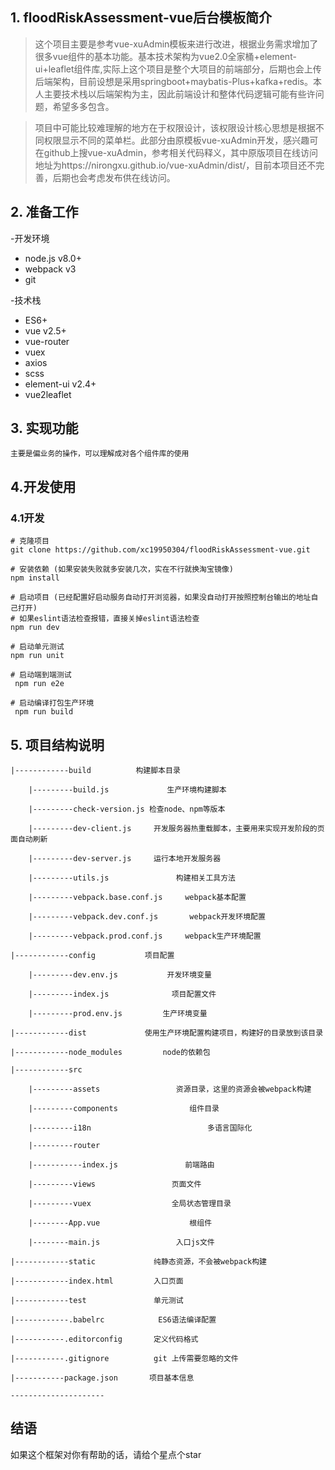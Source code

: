 ## 1. floodRiskAssessment-vue后台模板简介
>这个项目主要是参考vue-xuAdmin模板来进行改进，根据业务需求增加了很多vue组件的基本功能。基本技术架构为vue2.0全家桶+element-ui+leaflet组件库,实际上这个项目是整个大项目的前端部分，后期也会上传后端架构，目前设想是采用springboot+maybatis-Plus+kafka+redis。本人主要技术栈以后端架构为主，因此前端设计和整体代码逻辑可能有些许问题，希望多多包含。

> 项目中可能比较难理解的地方在于权限设计，该权限设计核心思想是根据不同权限显示不同的菜单栏。此部分由原模板vue-xuAdmin开发，感兴趣可在github上搜vue-xuAdmin，参考相关代码释义，其中原版项目在线访问地址为https://nirongxu.github.io/vue-xuAdmin/dist/，目前本项目还不完善，后期也会考虑发布供在线访问。


## 2. 准备工作
-开发环境
- node.js v8.0+
- webpack v3
- git

-技术栈
- ES6+
- vue v2.5+
- vue-router
- vuex
- axios
- scss
- element-ui v2.4+
- vue2leaflet

## 3. 实现功能
```
主要是偏业务的操作，可以理解成对各个组件库的使用

```
## 4.开发使用
### 4.1开发
```
# 克隆项目
git clone https://github.com/xc19950304/floodRiskAssessment-vue.git

# 安装依赖 (如果安装失败就多安装几次，实在不行就换淘宝镜像)
npm install

# 启动项目 (已经配置好启动服务自动打开浏览器，如果没自动打开按照控制台输出的地址自己打开)
# 如果eslint语法检查报错，直接关掉eslint语法检查
npm run dev

# 启动单元测试
npm run unit

# 启动端到端测试
 npm run e2e

# 启动编译打包生产环境
 npm run build
```

## 5. 项目结构说明
```
|------------build          构建脚本目录

    |---------build.js             生产环境构建脚本

    |---------check-version.js 检查node、npm等版本

    |---------dev-client.js     开发服务器热重载脚本，主要用来实现开发阶段的页面自动刷新

    |---------dev-server.js     运行本地开发服务器

    |---------utils.js               构建相关工具方法

    |---------vebpack.base.conf.js     webpack基本配置

    |---------vebpack.dev.conf.js       webpack开发环境配置

    |---------vebpack.prod.conf.js     webpack生产环境配置   

|------------config           项目配置

    |---------dev.env.js           开发环境变量

    |---------index.js              项目配置文件

    |---------prod.env.js         生产环境变量

|------------dist             使用生产环境配置构建项目，构建好的目录放到该目录

|------------node_modules         node的依赖包

|------------src

    |---------assets                 资源目录，这里的资源会被webpack构建

    |---------components        		组件目录

    |---------i18n					        多语言国际化

    |---------router

    |-----------index.js               前端路由

    |---------views					页面文件

    |---------vuex					全局状态管理目录

    |--------App.vue                	根组件

    |--------main.js                 入口js文件

|------------static             纯静态资源，不会被webpack构建

|------------index.html         入口页面

|------------test        		单元测试

|------------.babelrc            ES6语法编译配置

|-----------.editorconfig      	定义代码格式

|-----------.gitignore         	git 上传需要忽略的文件

|-----------package.json       项目基本信息

---------------------
```
## 结语
如果这个框架对你有帮助的话，请给个星点个star
